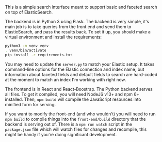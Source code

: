 This is a simple search interface meant to support basic and faceted search on top of ElasticSearch.

The backend is in Python 3 using Flask.  The backend is very simple, it's main job is to take queries from the front end and send them to ElasticSearch, and pass the results back.  To set it up, you should make a virtual environment and install the requirements:

```sh
python3 -m venv venv
. venv/bin/activate
pip install -r requirements.txt
```

You may need to update the `server.py` to match your Elastic setup.  It takes command-line options for the Elastic connection and index name, but information about faceted fields and default fields to search are hard-coded at the moment to match an index I'm working with right now.

The frontend is in React and React-Boostrap.  The Python backend serves all files.  To get it compiled, you will need NodeJS v13+ and npm 6+ installed.  Then, `npm build` will compile the JavaScript resources into minified form for serving.

If you want to modify the front-end (and who wouldn't) you will need to run `npm build` to compile things into the `front-end/build` directory that the backend is serving out of.  There is a `npm run watch` script in the `package.json` file which will watch files for changes and recompile, this might be handy if you're doing significant development.
